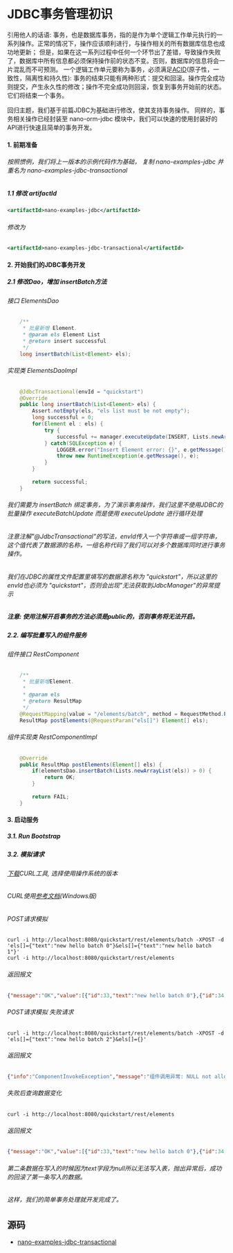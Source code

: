 JDBC事务管理初识
====
  引用他人的话语: 
  事务，也是数据库事务，指的是作为单个逻辑工作单元执行的一系列操作。正常的情况下，操作应该顺利进行，与操作相关的所有数据库信息也成功地更新；
  但是，如果在这一系列过程中任何一个环节出了差错，导致操作失败了，数据库中所有信息都必须保持操作前的状态不变。否则，数据库的信息将会一片混乱而不可预测。
  一个逻辑工作单元要称为事务，必须满足[ACID](http://baike.baidu.com/view/600227.htm)(原子性，一致性，隔离性和持久性):
  事务的结束只能有两种形式：提交和回滚。操作完全成功则提交，产生永久性的修改；操作不完全成功则回滚，恢复到事务开始前的状态。它们将结束一个事务。
  
  回归主题，我们基于前篇JDBC为基础进行修改，使其支持事务操作。
  同样的，事务相关操作已经封装至 nano-orm-jdbc 模块中，我们可以快速的使用封装好的API进行快速且简单的事务开发。
  
#### 1. 前期准备

###### 按照惯例，我们将上一版本的示例代码作为基础， 复制 nano-examples-jdbc 并重名为 nano-examples-jdbc-transactional

##### 1.1 修改 artifactId
```xml
<artifactId>nano-examples-jdbc</artifactId>
```
###### 修改为
```xml
<artifactId>nano-examples-jdbc-transactional</artifactId>
```

#### 2. 开始我们的JDBC事务开发
##### 2.1 修改Dao，增加 insertBatch方法
###### 接口 ElementsDao
```java
    /**
     * 批量新增 Element.
     * @param els Element List
     * @return insert successful
     */
    long insertBatch(List<Element> els);
```
###### 实现类 ElementsDaoImpl
```java
    @JdbcTransactional(envId = "quickstart")
    @Override
    public long insertBatch(List<Element> els) {
        Assert.notEmpty(els, "els list must be not empty");
        long successful = 0;
        for(Element el : els) {
            try {
                successful += manager.executeUpdate(INSERT, Lists.newArrayList(el.getText()));
            } catch(SQLException e) {
                LOGGER.error("Insert Element error: {}", e.getMessage());
                throw new RuntimeException(e.getMessage(), e);
            }
        }
        
        return successful;
    }
```
###### 我们需要为 insertBatch 绑定事务，为了演示事务操作，我们这里不使用JDBC的批量操作 executeBatchUpdate 而是使用 executeUpdate 进行循环处理
###### 注意注解"@JdbcTransactional"的写法，envId传入一个字符串或一组字符串，这个值代表了数据源的名称，一组名称代码了我们可以对多个数据库同时进行事务操作。
###### 我们在JDBC的属性文件配置里填写的数据源名称为 "quickstart"，所以这里的 envId也必须为 "quickstart"，否则会出现"无法获取到JdbcManager"的异常提示
##### 注意: 使用注解开启事务的方法必须是public的，否则事务将无法开启。

##### 2.2. 编写批量写入的组件服务
###### 组件接口 RestComponent
```java
    /**
     * 批量新增Element.
     * 
     * @param els
     * @return ResultMap
     */
    @RequestMapping(value = "/elements/batch", method = RequestMethod.POST)
    ResultMap postElements(@RequestParam("els[]") Element[] els);
```
###### 组件实现类 RestComponentImpl
```java
    @Override
    public ResultMap postElements(Element[] els) {
        if(elementsDao.insertBatch(Lists.newArrayList(els)) > 0) {
            return OK;
        }
        
        return FAIL;
    }
```

#### 3. 启动服务
##### 3.1. Run Bootstrap
##### 3.2. 模拟请求
###### [下载](https://curl.haxx.se/download.html)CURL工具, 选择使用操作系统的版本
###### CURL使用[参考文档](http://blog.csdn.net/lipei1220/article/details/8536520)(Windows版)

###### POST请求模拟
```shell
curl -i http://localhost:8080/quickstart/rest/elements/batch -XPOST -d 'els[]={"text":"new hello batch 0"}&els[]={"text":"new hello batch 1"}'
curl -i http://localhost:8080/quickstart/rest/elements
```
###### 返回报文
```json
{"message":"OK","value":[{"id":33,"text":"new hello batch 0"},{"id":34,"text":"new hello batch 1"}],"info":"OK","status":200}
```

###### POST请求模拟 失败请求
```shell
curl -i http://localhost:8080/quickstart/rest/elements/batch -XPOST -d 'els[]={"text":"new hello batch 2"}&els[]={}'
```
###### 返回报文
```json
{"info":"ComponentInvokeException","message":"组件调用异常: NULL not allowed for column \"TEXT\"; SQL statement:\ninsert into elements (text) values (?) [23502-191]","status":9099}
```
###### 失败后查询数据变化
```shell
curl -i http://localhost:8080/quickstart/rest/elements
```
###### 返回报文
```json
{"message":"OK","value":[{"id":33,"text":"new hello batch 0"},{"id":34,"text":"new hello batch 1"}],"info":"OK","status":200}
```
###### 第二条数据在写入的时候因为text字段为null所以无法写入表，抛出异常后，成功的回滚了第一条写入的数据。
###### 这样，我们的简单事务处理就开发完成了。

源码
----
- [nano-examples-jdbc-transactional](https://github.com/nano-projects/nano-framework/tree/master/nano-examples/nano-examples-jdbc-transactional)


